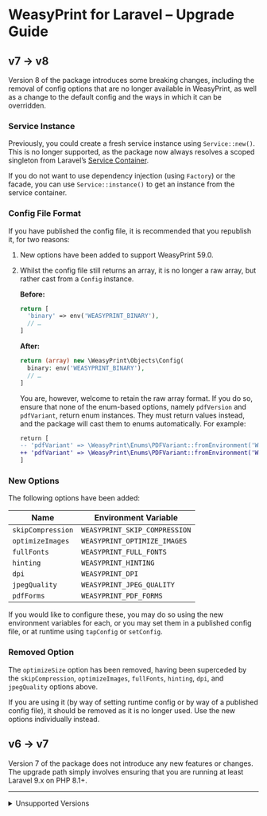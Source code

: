# WeasyPrint for Laravel – Upgrade Guide

## v7 → v8

Version 8 of the package introduces some breaking changes, including the removal of config options that are no longer available in WeasyPrint, as well as a change to the default config and the ways in which it can be overridden.

### Service Instance

Previously, you could create a fresh service instance using `Service::new()`. This is no longer supported, as the package now always resolves a scoped singleton from Laravel’s [Service Container](https://laravel.com/docs/container).

If you do not want to use dependency injection (using `Factory`) or the facade, you can use `Service::instance()` to get an instance from the service container.

### Config File Format

If you have published the config file, it is recommended that you republish it, for two reasons:

1. New options have been added to support WeasyPrint 59.0.
2. Whilst the config file still returns an array, it is no longer a raw array, but rather cast from a `Config` instance.

    **Before:**

    ```php
    return [
      'binary' => env('WEASYPRINT_BINARY'),
      // …
    ]
    ```

    **After:**

    ```php
    return (array) new \WeasyPrint\Objects\Config(
      binary: env('WEASYPRINT_BINARY'),
      // …
    ]
    ```

    You are, however, welcome to retain the raw array format. If you do so, ensure that none of the enum-based options, namely `pdfVersion` and `pdfVariant`, return enum instances. They must return values instead, and the package will cast them to enums automatically. For example:

    ```diff
    return [
    -- 'pdfVariant' => \WeasyPrint\Enums\PDFVariant::fromEnvironment('WEASYPRINT_PDF_VARIANT'),
    ++ 'pdfVariant' => \WeasyPrint\Enums\PDFVariant::fromEnvironment('WEASYPRINT_PDF_VARIANT')->value,
    ]
    ```

### New Options

The following options have been added:

| Name              | Environment Variable          |
| ----------------- | ----------------------------- |
| `skipCompression` | `WEASYPRINT_SKIP_COMPRESSION` |
| `optimizeImages`  | `WEASYPRINT_OPTIMIZE_IMAGES`  |
| `fullFonts`       | `WEASYPRINT_FULL_FONTS`       |
| `hinting`         | `WEASYPRINT_HINTING`          |
| `dpi`             | `WEASYPRINT_DPI`              |
| `jpegQuality`     | `WEASYPRINT_JPEG_QUALITY`     |
| `pdfForms`        | `WEASYPRINT_PDF_FORMS`        |

If you would like to configure these, you may do so using the new environment variables for each, or you may set them in a published config file, or at runtime using `tapConfig` or `setConfig`.

### Removed Option

The `optimizeSize` option has been removed, having been superceded by the `skipCompression`, `optimizeImages`, `fullFonts`, `hinting`, `dpi`, and `jpegQuality` options above.

If you are using it (by way of setting runtime config or by way of a published config file), it should be removed as it is no longer used. Use the new options individually instead.

## v6 → v7

Version 7 of the package does not introduce any new features or changes. The upgrade path simply involves ensuring that you are running at least Laravel 9.x on PHP 8.1+.

<hr />

<details>
<summary>Unsupported Versions</summary>

## v5 → v6

Version 6 of the package is a trimmed down version of v5, with specific emphasis on support for WeasyPrint v53, which has a new rendering engine (drops cairo) and no longer supports PNG images.

To upgrade to v6 of the package, you must be running WeasyPrint v53 or greater. A varity of installation options are available on their [documentation](https://doc.courtbouillon.org/weasyprint/latest/first_steps.html).

This version drops support for output types, as only PDFs are supported now. This means that the `to()`, `toPdf()` and `toPng()` methods have been dropped. The `OutputType` enumeration class has also been dropped.

The instantiation options are still available, however you no longer need to call any of the above methods. For example, assuming you are using the Facade, you can now do the following:

```php
// Download
WeasyPrint::prepareSource($source)->build()->download('filename.pdf'); // or,
WeasyPrint::prepareSource($source)->download('filename.pdf');

// Inline
WeasyPrint::prepareSource($source)->build()->inline('filename.pdf'); // or,
WeasyPrint::prepareSource($source)->inline('filename.pdf');

// Get Raw Data
$data = WeasyPrint::prepareSource($source)->build()->getData(); // or,
$data = WeasyPrint::prepareSource($source)->getData();
```

Be sure to checkout the [readme](readme.md) to see all the instantiation approaches.

Additionally, some configuration options have changed:

- `resolution` has been dropped – this was for PNGs only. You may remove this option if you have published your config file.
- `optimizeImages` has been dropped in favor of `optimizeSize`, corresponding to the `--optimize-size` flag that is passed to WeasyPrint. You don't need to do anything if you have not published your config file. If you have, simply remove `optimizeImages` and replace it with `optimizeSize`, as follows:

```php
return [
  // …

  /**
   * Optionally enable size optimizations, where WeasyPrint will attempt
   * to reduce the size of embedded images, fonts or both.
   * Use: 'images', 'fonts', 'all' or 'none' (default)
   * @param string
   */
  'optimizeSize' => env('WEASYPRINT_OPTIMIZE_SIZE', 'none'),
];
```

Note that the configuration now supports environment variables, which means you don't need to publish the config file anymore, unless you'd like to change the variable names or resolve them in a different way. See the [readme](readme.md) for more information.

And, lastly, the `getContentType()` method on the `Output` class has been removed – you will always receive `application/pdf`.

## v2/3/4 → v5.0.0

Being a total rewrite of the package, v5 is a Major Paradigm Release with several breaking changes. In this guide, the changes and upgrade paths are documented.

### Instantiation and preparing the source

The service class was previously instantiated with a static call to either `make` or `view`. These methods created a new instance of the `WeasyPrint` class, hydrated with the relevant “source”. In v5, both of these methods have been dropped as part of the change in architecture.

WeasyPrint for Laravel now supports instantiation via the Laravel Service Container or directly via the static `new()` method on the `Service` class, which has replaced the old `WeasyPrint` class.

As a result, there are now three methods you can use to get an instance of the `Service` class, and only one method to prepare the source. The readme covers the options available, however the diff below provides some quick examples of how to upgrade:

#### From `make` to `new()->prepareSource()` using service-instantiation

```diff
-- $service = WeasyPrint\WeasyPrint::make('<p>Test</p>');
++ $service = WeasyPrint\Service::new()->prepareSource('<p>Test</p>');
```

#### From `make` to `prepareSource()` using the service container

```diff
-- $service = WeasyPrint\WeasyPrint::make('<p>Test</p>');
++ $service = app(WeasyPrint\Factory::class)->prepareSource('<p>Test</p>');
```

Naturally, `Factory` may be resolved through dependency injection. In the example below, a cloned instance of the service is being returned. See the notes on [immutability](readme.md#immutability) for more information.

```php
public function __invoke(WeasyPrint\Factory $weasyprint)
{
  $service = $weasyprint->prepareSource('<p>Test</p>');
}
```

#### From `make` to `prepareSource()` using the facade

```diff
-- $service = WeasyPrint\WeasyPrint::make('<p>Test</p>');
++ $service = WeasyPrint\Facade::prepareSource('<p>Test</p>');
```

---
> 💡 **Note:** From this point onwards, this guide will use service-instantiation for all upgrade paths.
---

#### From `view` to `new()->prepareSource()` (without data)

```diff
-- $service = WeasyPrint\WeasyPrint::view('my-view');
++ $service = WeasyPrint\Service::new()->prepareSource(view('my-view'));
```
#### From `view` to `new()->prepareSource()` (with data)

```diff
$data = ['foo' => 'bar'];

-- $service = WeasyPrint\WeasyPrint::view('my-view', $data);
++ $service = WeasyPrint\Service::new()->prepareSource(view('my-view', $data));
```

### Configuration

In v5, the `set*` and `add*` (except for `addAttachment`) helpers are no longer available. Instead, the package uses a config-based architecture, where configuration is defined through arrays via argument unpacking, as well as named arguments when setting config directly.

When the service provider boots up, it merges the default configuration (either from the package or the config file published with `vendor:publish --tag=weasyprint.config`) into the Laravel config repository, available in the service container.

Whenever a new `Service` is instantiated, it will read this config using argument unpacking and will merge any specific overrides you pass in. These overrides may be passed in as an unpacked array or as named arguments.

For the purposes of this guide, only named arguments will be shown. For additional brevity, the example below shows all configuration options being changed in a single call.

```diff
-- $service = WeasyPrint\WeasyPrint::view('my-view')
--   ->setTimeout(10000)
--   ->setBaseUrl('https://example.com')
--   ->setResolution(300)
--   ->setMediaType('print')
--   ->addStylesheet('https://example.com/styles.css')
--   ->setPresentationalHints(true)
--   ->setOutputEncoding('utf-8');
++ $service = WeasyPrint\Service::new(
++   timeout: 10000,
++   baseUrl: 'https://example.com',
++   resolution: 300,
++   mediaType: 'print',
++   stylesheets: ['https://example.com/styles.css']
++   presentationalHints: true,
++   inputEncoding: 'utf-8',
++ )->prepareSource(view('my-view'))
```

However, it’s strongly advised to only override whatever needs changing as all of these options are now set in the config file. In previous versions, this was not the case and only `binary`, `cache_prefix` and `timeout` were configurable from the config file.

> 💡 Additionally, `binary` and `cache_prefix` were not configurable after the service was instantiated (unless the config was changed in memory using Laravel’s config repository, which no longer has any effect).

An optimal approach would be to publish the config file through `vendor:publish --tag=weasyprint.config` and make the changes there. Where specific changes are needed for specific builds (conversions), you should then make use of passing config options to `new()` or `mergeConfig` when using dependency injection or the facade:

```php
$service = app(WeasyPrint\Factory::class)->mergeConfig(binary: '/path/to/weasyprint');
$service = WeasyPrint\Facade::mergeConfig(binary: '/path/to/weasyprint');
```

> 💡 If you have already published your config file, it is recommended that you delete it, re-publish and ensure your previous changes are made in the new config file.

### Building and dealing with output

In previous versions, a call to any method that triggered a conversion would return the output data directly. This meant that calling `toPdf`, `toPng`, `download` or `inline` would trigger the conversion and return the result in the manner intended.

This changes in v5. Instead of doing two things at once, the package now breaks the process into three distinct steps.

> 💡 There are, however, shorthands available to perform these steps together, should you prefer the simpler syntax.

1. The first step is to specify the output type using the `OutputType` enumeration, or with the shorthand `toPdf` and `toPng` methods. This step may be skipped in favor of implicit output type inference with the `download`, `inline` and `putFile` helpers. If you want raw data and you do not specify an output type, it will default to PDF.
2. The second step is to build the output using `build()` on the service instance. This triggers a pipeline that does some preflight checks, sends the input to the WeasyPrint binary, and returns an `Output` object.
3. With an `Output` object in-hand, the third step is to get the raw data, or stream it as a download or an inline attachment, or save it to disk.

The diffs below show what needs to be changed. Each of them show the longhand and shorthand approaches you can take:

#### Getting the Raw Data

```diff
-- $pdfData = WeasyPrint\WeasyPrint::make('<p>Test</p>')->toPdf();
```

##### Longhand:

```diff
++ $pdfData = WeasyPrint\Service::new()
++   ->prepareSource('<p>Test</p>')
++   ->to(WeasyPrint\Enums\OutputType::pdf())
++   ->build()
++   ->getData();
```

##### Shorthand for output type call:

```diff
++ $pdfData = WeasyPrint\Service::new()
++   ->prepareSource('<p>Test</p>')
--   ->to(WeasyPrint\Enums\OutputType::pdf())
++   ->toPdf()
++   ->build()
++   ->getData(); // or download() or inline() or putFile()
```

##### OR, Static shorthand with explicit output type inference (only applicable to service-instantiation):
```diff
++ $stream = WeasyPrint\Service::createFromSource('<p>Test</p>')
++   ->toPdf()
++   ->getData()
```

#### Streaming to File

```diff
-- $pdfData = WeasyPrint\WeasyPrint::make('<p>Test</p>')->download('document.pdf'); // OR
-- $pdfData = WeasyPrint\WeasyPrint::make('<p>Test</p>')->inline('document.pdf');
```

##### Longhand:

```diff
++ $pdfData = WeasyPrint\Service::new()
++   ->prepareSource('<p>Test</p>')
++   ->to(WeasyPrint\Enums\OutputType::pdf())
++   ->build()
++   ->download('document.pdf'); // or inline() or putFile()
```

##### OR, Shorthand for output type call:

```diff
++ $pdfData = WeasyPrint\Service::new()
++   ->prepareSource('<p>Test</p>')
--   ->to(WeasyPrint\Enums\OutputType::pdf())
++   ->toPdf()
++   ->build()
++   ->download('document.pdf'); // or inline() or putFile()
```

##### OR, Implicit output type inference:

```diff
++ $stream = WeasyPrint\Service::new()
++   ->prepareSource('<p>Test</p>')
--   ->toPdf()
--   ->build()
++   ->download('document.pdf'); // or inline() or putFile()
```

##### OR, Static shorthand with implicit output type inference (only applicable to service-instantiation):
```diff
-- $stream = WeasyPrint\Service::new()
--   ->prepareSource('<p>Test</p>')
--   ->download('document.pdf');
++ $stream = WeasyPrint\Service::createFromSource('<p>Test</p>')
++   ->download('document.pdf') // or inline() or putFile();
```

</details>
